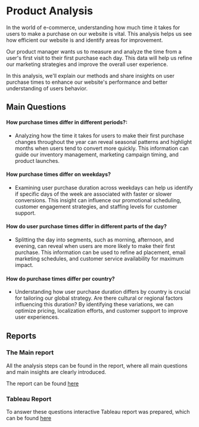 # Product Analysis 

In the world of e-commerce, understanding how much time it takes for users to make a purchase on our website is vital. This analysis helps us see how efficient our website is and identify areas for improvement.

Our product manager wants us to measure and analyze the time from a user's first visit to their first purchase each day. This data will help us refine our marketing strategies and improve the overall user experience.

In this analysis, we'll explain our methods and share insights on user purchase times to enhance our website's performance and better understanding of users behavior.

## Main Questions 

#### How purchase times differ in different periods?: 
-  Analyzing how the time it takes for users to make their first purchase changes throughout the year can reveal seasonal patterns and highlight months when users tend to convert more quickly. This information can guide our inventory management, marketing campaign timing, and product launches.

#### How purchase times differ on weekdays? 
- Examining user purchase duration across weekdays can help us identify if specific days of the week are associated with faster or slower conversions. This insight can influence our promotional scheduling, customer engagement strategies, and staffing levels for customer support.

#### How do user purchase times differ in different parts of the day? 
- Splitting the day into segments, such as morning, afternoon, and evening, can reveal when users are more likely to make their first purchase. This information can be used to refine ad placement, email marketing schedules, and customer service availability for maximum impact.

#### How do purchase times differ per country? 
- Understanding how user purchase duration differs by country is crucial for tailoring our global strategy. Are there cultural or regional factors influencing this duration? By identifying these variations, we can optimize pricing, localization efforts, and customer support to improve user experiences.

## Reports
### The Main report

All the analysis steps can be found in the report, where all main questions and main insights are clearly introduced.

The report can be found [here](https://public.tableau.com/app/profile/linas.sutkaitis/viz/ProductAnalyst-GradedtaskV2/ProductAnalystDashboardOverView?publish=yes 
)

### Tableau Report
To answer these questions interactive Tableau report was prepared, which can be found [here](https://docs.google.com/document/d/1qpLbk7vENbosH71n88cUlwcKFmm2WftdffUn91sBNqQ/edit?usp=sharing)
